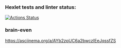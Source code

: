 ### Hexlet tests and linter status:
[![Actions Status](https://github.com/Varravana/frontend-project-44/actions/workflows/hexlet-check.yml/badge.svg)](https://github.com/Varravana/frontend-project-44/actions)

### brain-even
https://asciinema.org/a/AYb2zpUC6a2bwczIEeJqssfZS